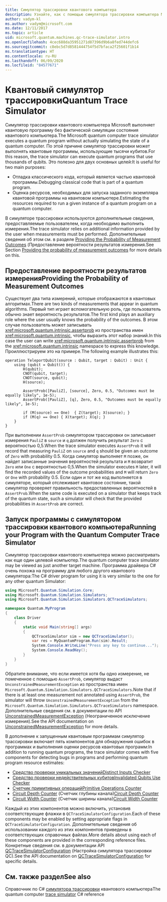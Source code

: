 ```yaml
---
title: Симулятор трассировки квантового компьютера
description: Узнайте, как с помощью симулятора трассировки компьютера Microsoft Quantum выполнять отладку классического кода и оценивать требования к ресурсам для квантовой программы.
author: vadym-kl
ms.author: vadym@microsoft.com
ms.date: 12/11/2017
ms.topic: article
uid: microsoft.quantum.machines.qc-trace-simulator.intro
ms.openlocfilehash: 4cec688da35951271d87396d9b6a8fed744defc6
ms.sourcegitcommit: c8ebc5d7d8581444754f5d7bfaca2f25601f1b14
ms.translationtype: HT
ms.contentlocale: ru-RU
ms.lasthandoff: 06/09/2020
ms.locfileid: "84577671"
---
```

# <a name="quantum-trace-simulator"></a><span data-ttu-id="ebf83-103">Квантовый симулятор трассировки</span><span class="sxs-lookup"><span data-stu-id="ebf83-103">Quantum Trace Simulator</span></span>

<span data-ttu-id="ebf83-104">Симулятор трассировки квантового компьютера Microsoft выполняет квантовую программу без фактической симуляции состояния квантового компьютера.</span><span class="sxs-lookup"><span data-stu-id="ebf83-104">The Microsoft quantum computer trace simulator executes a quantum program without actually simulating the state of a quantum computer.</span></span>  <span data-ttu-id="ebf83-105">По этой причине симулятор трассировки может выполнять квантовые программы, использующие тысячи кубитов.</span><span class="sxs-lookup"><span data-stu-id="ebf83-105">For this reason, the trace simulator can execute quantum programs that use thousands of qubits.</span></span>  <span data-ttu-id="ebf83-106">Это полезно для двух основных целей:</span><span class="sxs-lookup"><span data-stu-id="ebf83-106">It is useful for two main purposes:</span></span> 

* <span data-ttu-id="ebf83-107">Отладка классического кода, который является частью квантовой программы.</span><span class="sxs-lookup"><span data-stu-id="ebf83-107">Debugging classical code that is part of a quantum program.</span></span> 
* <span data-ttu-id="ebf83-108">Оценка ресурсов, необходимых для запуска заданного экземпляра квантовой программы на квантовом компьютере.</span><span class="sxs-lookup"><span data-stu-id="ebf83-108">Estimating the resources required to run a given instance of a quantum program on a quantum computer.</span></span>

<span data-ttu-id="ebf83-109">В симуляторе трассировки используются дополнительные сведения, предоставляемые пользователем, когда необходимо выполнить измерения.</span><span class="sxs-lookup"><span data-stu-id="ebf83-109">The trace simulator relies on additional information provided by the user when measurements must be performed.</span></span> <span data-ttu-id="ebf83-110">Дополнительные сведения об этом см. в разделе [Providing the Probability of Measurement Outcomes](#providing-the-probability-of-measurement-outcomes) (Предоставление вероятности результатов измерения.</span><span class="sxs-lookup"><span data-stu-id="ebf83-110">See Section [Providing the probability of measurement outcomes](#providing-the-probability-of-measurement-outcomes) for more details on this.</span></span> 

## <a name="providing-the-probability-of-measurement-outcomes"></a><span data-ttu-id="ebf83-111">Предоставление вероятности результатов измерения</span><span class="sxs-lookup"><span data-stu-id="ebf83-111">Providing the Probability of Measurement Outcomes</span></span>

<span data-ttu-id="ebf83-112">Существует два типа измерений, которые отображаются в квантовых алгоритмах.</span><span class="sxs-lookup"><span data-stu-id="ebf83-112">There are two kinds of measurements that appear in quantum algorithms.</span></span> <span data-ttu-id="ebf83-113">Первый тип играет вспомогательную роль, где пользователь обычно знает вероятность результатов.</span><span class="sxs-lookup"><span data-stu-id="ebf83-113">The first kind plays an auxiliary role where the user usually knows the probability of the outcomes.</span></span> <span data-ttu-id="ebf83-114">В этом случае пользователь может записывать <xref:microsoft.quantum.intrinsic.assertprob> из пространства имен <xref:microsoft.quantum.intrinsic>, чтобы выразить этот набор знаний.</span><span class="sxs-lookup"><span data-stu-id="ebf83-114">In this case the user can write <xref:microsoft.quantum.intrinsic.assertprob> from the <xref:microsoft.quantum.intrinsic> namespace to express this knowledge.</span></span> <span data-ttu-id="ebf83-115">Проиллюстрируем это на примере.</span><span class="sxs-lookup"><span data-stu-id="ebf83-115">The following example illustrates this:</span></span>

```qsharp
operation TeleportQubit(source : Qubit, target : Qubit) : Unit {
    using (qubit = Qubit()) {
        H(qubit);
        CNOT(qubit, target);
        CNOT(source, qubit);
        H(source);

        AssertProb([PauliZ], [source], Zero, 0.5, "Outcomes must be equally likely", 1e-5);
        AssertProb([PauliZ], [q], Zero, 0.5, "Outcomes must be equally likely", 1e-5);

        if (M(source) == One)  { Z(target); X(source); }
        if (M(q) == One) { X(target); X(q); }
    }
}
```

<span data-ttu-id="ebf83-116">При выполнении `AssertProb` симулятором трассировки он записывает измерения `PauliZ` в `source` и `q` должен получить результат `Zero` с вероятностью 0,5.</span><span class="sxs-lookup"><span data-stu-id="ebf83-116">When the trace simulator executes `AssertProb` it will record that measuring `PauliZ` on `source` and `q` should be given an outcome of `Zero` with probability 0.5.</span></span> <span data-ttu-id="ebf83-117">Когда симулятор выполняет `M` позже, он найдет записанные значения вероятностей результата и `M` возвратит `Zero` или `One` с вероятностью 0,5.</span><span class="sxs-lookup"><span data-stu-id="ebf83-117">When the simulator executes `M` later, it will find the recorded values of the outcome probabilities and `M` will return `Zero` or `One` with probability 0.5.</span></span> <span data-ttu-id="ebf83-118">Если один и тот же код выполняется в симуляторе, который отслеживает квантовое состояние, такой симулятор проверяет правильность предоставленных вероятностей в `AssertProb`.</span><span class="sxs-lookup"><span data-stu-id="ebf83-118">When the same code is executed on a simulator that keeps track of the quantum state, such a simulator will check that the provided probabilities in `AssertProb` are correct.</span></span>

## <a name="running-your-program-with-the-quantum-computer-trace-simulator"></a><span data-ttu-id="ebf83-119">Запуск программы с симулятором трассировки квантового компьютера</span><span class="sxs-lookup"><span data-stu-id="ebf83-119">Running your Program with the Quantum Computer Trace Simulator</span></span> 

<span data-ttu-id="ebf83-120">Симулятор трассировки квантового компьютера можно рассматривать как еще один целевой компьютер.</span><span class="sxs-lookup"><span data-stu-id="ebf83-120">The quantum computer trace simulator may be viewed as just another target machine.</span></span> <span data-ttu-id="ebf83-121">Программа драйвера C# очень похожа на программу для любого другого квантового симулятора:</span><span class="sxs-lookup"><span data-stu-id="ebf83-121">The C# driver program for using it is very similar to the one for any other quantum Simulator:</span></span> 

```csharp
using Microsoft.Quantum.Simulation.Core;
using Microsoft.Quantum.Simulation.Simulators;
using Microsoft.Quantum.Simulation.Simulators.QCTraceSimulators;

namespace Quantum.MyProgram
{
    class Driver
    {
        static void Main(string[] args)
        {
            QCTraceSimulator sim = new QCTraceSimulator();
            var res = MyQuantumProgram.Run(sim).Result;
            System.Console.WriteLine("Press any key to continue...");
            System.Console.ReadKey();
        }
    }
}
```

<span data-ttu-id="ebf83-122">Обратите внимание, что если имеется хотя бы одно измерение, не помеченное с помощью `AssertProb`, симулятор выдаст `UnconstrainedMeasurementException` из пространства имен `Microsoft.Quantum.Simulation.Simulators.QCTraceSimulators`.</span><span class="sxs-lookup"><span data-stu-id="ebf83-122">Note that if there is at least one measurement not annotated using `AssertProb`, the simulator will throw `UnconstrainedMeasurementException` from the `Microsoft.Quantum.Simulation.Simulators.QCTraceSimulators` namespace.</span></span> <span data-ttu-id="ebf83-123">Дополнительные сведения см. в документации по API [UnconstrainedMeasurementException](xref:Microsoft.Quantum.Simulation.Simulators.QCTraceSimulators.UnconstrainedMeasurementException) (Неограниченное исключение измерения).</span><span class="sxs-lookup"><span data-stu-id="ebf83-123">See the API documentation on [UnconstrainedMeasurementException](xref:Microsoft.Quantum.Simulation.Simulators.QCTraceSimulators.UnconstrainedMeasurementException) for more details.</span></span>

<span data-ttu-id="ebf83-124">В дополнение к запущенным квантовым программам симулятор трассировки включает пять компонентов для обнаружения ошибок в программах и выполнения оценки ресурсов квантовых программ:</span><span class="sxs-lookup"><span data-stu-id="ebf83-124">In addition to running quantum programs, the trace simulator comes with five components for detecting bugs in programs and performing quantum program resource estimates:</span></span> 

* [<span data-ttu-id="ebf83-125">Средство проверки уникальных значений</span><span class="sxs-lookup"><span data-stu-id="ebf83-125">Distinct Inputs Checker</span></span>](xref:microsoft.quantum.machines.qc-trace-simulator.distinct-inputs)
* [<span data-ttu-id="ebf83-126">Средство проверки недействительных кубитов</span><span class="sxs-lookup"><span data-stu-id="ebf83-126">Invalidated Qubits Use Checker</span></span>](xref:microsoft.quantum.machines.qc-trace-simulator.invalidated-qubits)
* [<span data-ttu-id="ebf83-127">Счетчик примитивных операций</span><span class="sxs-lookup"><span data-stu-id="ebf83-127">Primitive Operations Counter</span></span>](xref:microsoft.quantum.machines.qc-trace-simulator.primitive-counter)
* <span data-ttu-id="ebf83-128">[Circuit Depth Counter](xref:microsoft.quantum.machines.qc-trace-simulator.depth-counter) (Счетчик глубины канала)</span><span class="sxs-lookup"><span data-stu-id="ebf83-128">[Circuit Depth Counter](xref:microsoft.quantum.machines.qc-trace-simulator.depth-counter)</span></span>
* <span data-ttu-id="ebf83-129">[Circuit Width Counter](xref:microsoft.quantum.machines.qc-trace-simulator.width-counter) (Счетчик ширины канала)</span><span class="sxs-lookup"><span data-stu-id="ebf83-129">[Circuit Width Counter](xref:microsoft.quantum.machines.qc-trace-simulator.width-counter)</span></span>

<span data-ttu-id="ebf83-130">Каждый из этих компонентов можно включить, установив соответствующие флажки в `QCTraceSimulatorConfiguration`.</span><span class="sxs-lookup"><span data-stu-id="ebf83-130">Each of these components may be enabled by setting appropriate flags in `QCTraceSimulatorConfiguration`.</span></span> <span data-ttu-id="ebf83-131">Дополнительные сведения об использовании каждого из этих компонентов приведены в соответствующих справочных файлах.</span><span class="sxs-lookup"><span data-stu-id="ebf83-131">More details about using each of these components are provided in the corresponding reference files.</span></span> <span data-ttu-id="ebf83-132">Конкретные сведения см. в документации API [QCTraceSimulatorConfiguration](https://docs.microsoft.com/dotnet/api/Microsoft.Quantum.Simulation.Simulators.QCTraceSimulators.QCTraceSimulatorConfiguration) (Настройка симулятора трассировки QC).</span><span class="sxs-lookup"><span data-stu-id="ebf83-132">See the API documentation on [QCTraceSimulatorConfiguration](https://docs.microsoft.com/dotnet/api/Microsoft.Quantum.Simulation.Simulators.QCTraceSimulators.QCTraceSimulatorConfiguration) for specific details.</span></span>

## <a name="see-also"></a><span data-ttu-id="ebf83-133">См. также раздел</span><span class="sxs-lookup"><span data-stu-id="ebf83-133">See also</span></span>
<span data-ttu-id="ebf83-134">Справочник по C# [симулятора трассировки](xref:Microsoft.Quantum.Simulation.Simulators.QCTraceSimulators.QCTraceSimulator) квантового компьютера</span><span class="sxs-lookup"><span data-stu-id="ebf83-134">The quantum computer [trace simulator](xref:Microsoft.Quantum.Simulation.Simulators.QCTraceSimulators.QCTraceSimulator) C# reference</span></span> 

